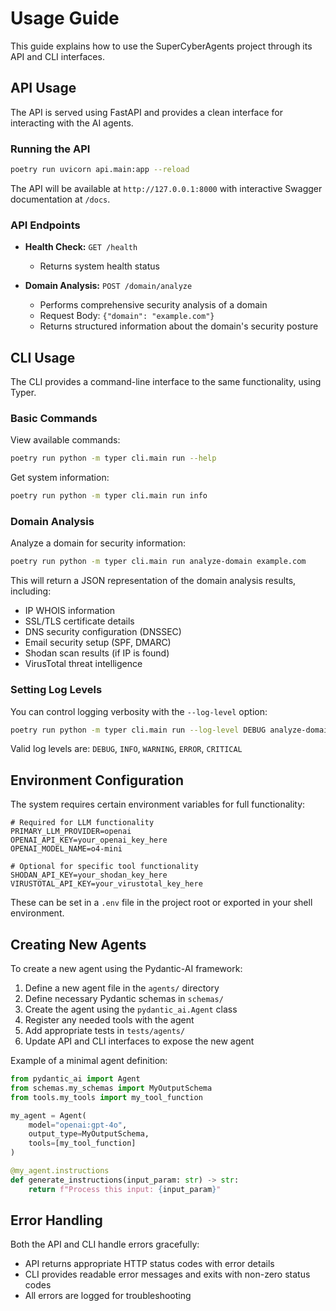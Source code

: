 # Usage Guide

This guide explains how to use the SuperCyberAgents project through its API and CLI interfaces.

## API Usage

The API is served using FastAPI and provides a clean interface for interacting with the AI agents.

### Running the API

```bash
poetry run uvicorn api.main:app --reload
```

The API will be available at `http://127.0.0.1:8000` with interactive Swagger documentation at `/docs`.

### API Endpoints

- **Health Check:** `GET /health`
  - Returns system health status
  
- **Domain Analysis:** `POST /domain/analyze`
  - Performs comprehensive security analysis of a domain
  - Request Body: `{"domain": "example.com"}`
  - Returns structured information about the domain's security posture

## CLI Usage

The CLI provides a command-line interface to the same functionality, using Typer.

### Basic Commands

View available commands:

```bash
poetry run python -m typer cli.main run --help
```

Get system information:

```bash
poetry run python -m typer cli.main run info
```

### Domain Analysis

Analyze a domain for security information:

```bash
poetry run python -m typer cli.main run analyze-domain example.com
```

This will return a JSON representation of the domain analysis results, including:
- IP WHOIS information
- SSL/TLS certificate details
- DNS security configuration (DNSSEC)
- Email security setup (SPF, DMARC)
- Shodan scan results (if IP is found)
- VirusTotal threat intelligence

### Setting Log Levels

You can control logging verbosity with the `--log-level` option:

```bash
poetry run python -m typer cli.main run --log-level DEBUG analyze-domain example.com
```

Valid log levels are: `DEBUG`, `INFO`, `WARNING`, `ERROR`, `CRITICAL`

## Environment Configuration

The system requires certain environment variables for full functionality:

```
# Required for LLM functionality
PRIMARY_LLM_PROVIDER=openai
OPENAI_API_KEY=your_openai_key_here
OPENAI_MODEL_NAME=o4-mini

# Optional for specific tool functionality
SHODAN_API_KEY=your_shodan_key_here
VIRUSTOTAL_API_KEY=your_virustotal_key_here
```

These can be set in a `.env` file in the project root or exported in your shell environment.

## Creating New Agents

To create a new agent using the Pydantic-AI framework:

1. Define a new agent file in the `agents/` directory
2. Define necessary Pydantic schemas in `schemas/`
3. Create the agent using the `pydantic_ai.Agent` class
4. Register any needed tools with the agent
5. Add appropriate tests in `tests/agents/`
6. Update API and CLI interfaces to expose the new agent

Example of a minimal agent definition:

```python
from pydantic_ai import Agent
from schemas.my_schemas import MyOutputSchema
from tools.my_tools import my_tool_function

my_agent = Agent(
    model="openai:gpt-4o",
    output_type=MyOutputSchema,
    tools=[my_tool_function]
)

@my_agent.instructions
def generate_instructions(input_param: str) -> str:
    return f"Process this input: {input_param}"
```

## Error Handling

Both the API and CLI handle errors gracefully:

- API returns appropriate HTTP status codes with error details
- CLI provides readable error messages and exits with non-zero status codes
- All errors are logged for troubleshooting 
